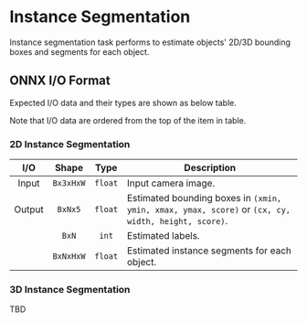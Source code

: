 # Instance Segmentation

Instance segmentation task performs to estimate objects' 2D/3D bounding boxes and segments for each object.

## ONNX I/O Format

Expected I/O data and their types are shown as below table.

Note that I/O data are ordered from the top of the item in table.

### 2D Instance Segmentation

|  I/O   |   Shape   |  Type   | Description                                                                                        |
| :----: | :-------: | :-----: | -------------------------------------------------------------------------------------------------- |
| Input  | `Bx3xHxW` | `float` | Input camera image.                                                                                |
| Output |  `BxNx5`  | `float` | Estimated bounding boxes in `(xmin, ymin, xmax, ymax, score)` or `(cx, cy, width, height, score)`. |
|        |   `BxN`   |  `int`  | Estimated labels.                                                                                  |
|        | `BxNxHxW` | `float` | Estimated instance segments for each object.                                                       |

### 3D Instance Segmentation

TBD
